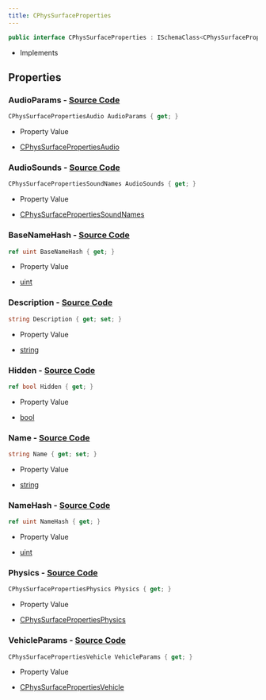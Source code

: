 ```yaml
---
title: CPhysSurfaceProperties
---
```


```csharp
public interface CPhysSurfaceProperties : ISchemaClass<CPhysSurfaceProperties>, ISchemaField, ISchemaClass, INativeHandle
```

- Implements

## Properties

### **AudioParams** - [Source Code](https://github.com/swiftly-solution/swiftlys2/blob/main/managed/src/SwiftlyS2.Generated/Schemas/Interfaces/CPhysSurfaceProperties.cs#L32)

```csharp
CPhysSurfacePropertiesAudio AudioParams { get; }
```

- Property Value

- [CPhysSurfacePropertiesAudio](/docs/api/shared/schemadefinitions/cphyssurfacepropertiesaudio)

### **AudioSounds** - [Source Code](https://github.com/swiftly-solution/swiftlys2/blob/main/managed/src/SwiftlyS2.Generated/Schemas/Interfaces/CPhysSurfaceProperties.cs#L30)

```csharp
CPhysSurfacePropertiesSoundNames AudioSounds { get; }
```

- Property Value

- [CPhysSurfacePropertiesSoundNames](/docs/api/shared/schemadefinitions/cphyssurfacepropertiessoundnames)

### **BaseNameHash** - [Source Code](https://github.com/swiftly-solution/swiftlys2/blob/main/managed/src/SwiftlyS2.Generated/Schemas/Interfaces/CPhysSurfaceProperties.cs#L20)

```csharp
ref uint BaseNameHash { get; }
```

- Property Value

- [uint](https://learn.microsoft.com/dotnet/api/system.uint32)

### **Description** - [Source Code](https://github.com/swiftly-solution/swiftlys2/blob/main/managed/src/SwiftlyS2.Generated/Schemas/Interfaces/CPhysSurfaceProperties.cs#L24)

```csharp
string Description { get; set; }
```

- Property Value

- [string](https://learn.microsoft.com/dotnet/api/system.string)

### **Hidden** - [Source Code](https://github.com/swiftly-solution/swiftlys2/blob/main/managed/src/SwiftlyS2.Generated/Schemas/Interfaces/CPhysSurfaceProperties.cs#L22)

```csharp
ref bool Hidden { get; }
```

- Property Value

- [bool](https://learn.microsoft.com/dotnet/api/system.boolean)

### **Name** - [Source Code](https://github.com/swiftly-solution/swiftlys2/blob/main/managed/src/SwiftlyS2.Generated/Schemas/Interfaces/CPhysSurfaceProperties.cs#L16)

```csharp
string Name { get; set; }
```

- Property Value

- [string](https://learn.microsoft.com/dotnet/api/system.string)

### **NameHash** - [Source Code](https://github.com/swiftly-solution/swiftlys2/blob/main/managed/src/SwiftlyS2.Generated/Schemas/Interfaces/CPhysSurfaceProperties.cs#L18)

```csharp
ref uint NameHash { get; }
```

- Property Value

- [uint](https://learn.microsoft.com/dotnet/api/system.uint32)

### **Physics** - [Source Code](https://github.com/swiftly-solution/swiftlys2/blob/main/managed/src/SwiftlyS2.Generated/Schemas/Interfaces/CPhysSurfaceProperties.cs#L26)

```csharp
CPhysSurfacePropertiesPhysics Physics { get; }
```

- Property Value

- [CPhysSurfacePropertiesPhysics](/docs/api/shared/schemadefinitions/cphyssurfacepropertiesphysics)

### **VehicleParams** - [Source Code](https://github.com/swiftly-solution/swiftlys2/blob/main/managed/src/SwiftlyS2.Generated/Schemas/Interfaces/CPhysSurfaceProperties.cs#L28)

```csharp
CPhysSurfacePropertiesVehicle VehicleParams { get; }
```

- Property Value

- [CPhysSurfacePropertiesVehicle](/docs/api/shared/schemadefinitions/cphyssurfacepropertiesvehicle)

